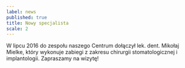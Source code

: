 ```yaml
---
label: news
published: true
title: Nowy specjalista
scale: 2
---
```


W lipcu 2016 do zespołu naszego Centrum dołączył lek. dent. Mikołaj Mielke, który wykonuje zabiegi z zakresu chirurgii stomatologicznej i implantologii. Zapraszamy na wizytę!
